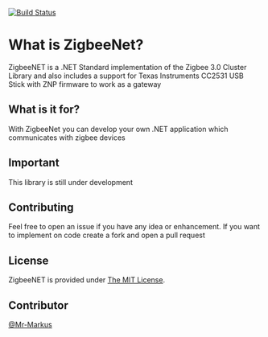 [![Build Status](https://ci.appveyor.com/api/projects/status/github/Mr-Markus/ZigbeeNet)](https://ci.appveyor.com/api/projects/status/github/Mr-Markus/ZigbeeNet)

# What is ZigbeeNet?

ZigbeeNET is a .NET Standard implementation of the Zigbee 3.0 Cluster Library and also includes a support for Texas Instruments CC2531 USB Stick with ZNP firmware to work as a gateway

## What is it for?

With ZigbeeNet you can develop your own .NET application which communicates with zigbee devices

## Important

This library is still under development

## Contributing

Feel free to open an issue if you have any idea or enhancement. If you want to implement on code create a fork and open a pull request

## License
ZigbeeNET is provided under [The MIT License](https://github.com/Mr-Markus/ZigbeeNet/blob/master/LICENSE).

## Contributor

 [@Mr-Markus](https://github.com/Mr-Markus)
